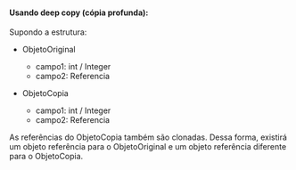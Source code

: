 #### Usando deep copy (cópia profunda):

Supondo a estrutura:

- ObjetoOriginal

  - campo1: int / Integer
  - campo2: Referencia

- ObjetoCopia
  - campo1: int / Integer
  - campo2: Referencia

As referências do ObjetoCopia também são clonadas. Dessa forma, existirá um
objeto referência para o ObjetoOriginal e um objeto referência diferente para o
ObjetoCopia.
